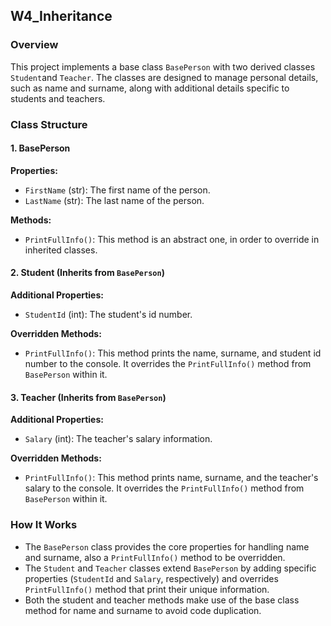 ## W4_Inheritance 

### Overview
This project implements a base class `BasePerson` with two derived classes `Student`and `Teacher`. The classes are designed to manage personal details, such as name and surname, along with additional details specific to students and teachers.

### Class Structure

#### 1. BasePerson
**Properties:**
- `FirstName` (str): The first name of the person.
- `LastName` (str): The last name of the person.

**Methods:**
- `PrintFullInfo()`: This method is an abstract one, in order to override in inherited classes.

#### 2. Student (Inherits from `BasePerson`)
**Additional Properties:**
- `StudentId` (int): The student's id number.

**Overridden Methods:**
- `PrintFullInfo()`: This method prints the name, surname, and student id number to the console. It overrides the `PrintFullInfo()` method from `BasePerson` within it.

#### 3. Teacher (Inherits from `BasePerson`)
**Additional Properties:**
- `Salary` (int): The teacher's salary information.

**Overridden Methods:**
- `PrintFullInfo()`: This method prints name, surname, and the teacher's salary to the console. It overrides the `PrintFullInfo()` method from `BasePerson` within it.

### How It Works
- The `BasePerson` class provides the core properties for handling name and surname, also a `PrintFullInfo()` method to be overridden.
- The `Student` and `Teacher` classes extend `BasePerson` by adding specific properties (`StudentId` and `Salary`, respectively) and overrides `PrintFullInfo()` method that print their unique information.
- Both the student and teacher methods make use of the base class method for name and surname to avoid code duplication.
